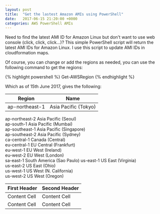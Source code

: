 ```yaml
---
layout: post
title:  "Get the lastest Amazon AMIs using PowerShell"
date:   2017-06-15 21:20:00 +0000
categories: AWS PowerShell AMIs
---
```


Need to find the latest AMI ID for Amazon Linux but don't want to use web console (click, click, click...)? This simple PowerShell script will return the latest AMI IDs for Amazon Linux. I use this script to update AMI IDs in cloudformation maps.

<script src="https://gist.github.com/MatthewJDavis/9618049c2b75a36b8c8ee58b7a364dfd.js"></script>

Of course, you can change or add the regions as needed, you can use the following command to get the regions:

{% highlight powershell %}
Get-AWSRegion
{% endhighlight %}

Which as of 15th June 2017, gives the following:

| Region | Name |
| --- | --- |                      
|ap-northeast-1| Asia Pacific (Tokyo)|


ap-northeast-2 Asia Pacific (Seoul)      
ap-south-1     Asia Pacific (Mumbai)     
ap-southeast-1 Asia Pacific (Singapore)  
ap-southeast-2 Asia Pacific (Sydney)     
ca-central-1   Canada (Central)          
eu-central-1   EU Central (Frankfurt)    
eu-west-1      EU West (Ireland)         
eu-west-2      EU West (London)          
sa-east-1      South America (Sao Paulo) 
us-east-1      US East (Virginia)        
us-east-2      US East (Ohio)            
us-west-1      US West (N. California)   
us-west-2      US West (Oregon)          

| First Header  | Second Header |
| ------------- | ------------- |
| Content Cell  | Content Cell  |
| Content Cell  | Content Cell  |